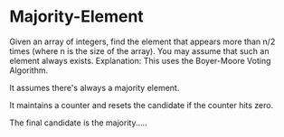 # Majority-Element
Given an array of integers, find the element that appears more than n/2 times (where n is the size of the array). You may assume that such an element always exists.
Explanation:
This uses the Boyer-Moore Voting Algorithm.

It assumes there's always a majority element.

It maintains a counter and resets the candidate if the counter hits zero.

The final candidate is the majority.....

